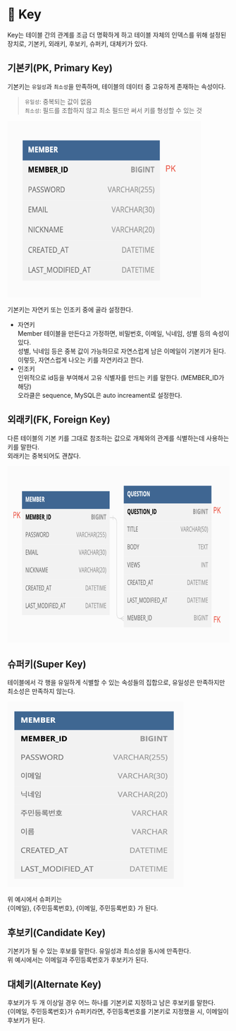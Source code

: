 # 🔑 Key
Key는 테이블 간의 관계를 조금 더 명확하게 하고 테이블 자체의 인덱스를 위해 설정된 장치로, 
기본키, 외래키, 후보키, 슈퍼키, 대체키가 있다.

## 기본키(PK, Primary Key)
기본키는 `유일성`과 `최소성`을 만족하며, 테이블의 데이터 중 고유하게 존재하는 속성이다.
> `유일성`: 중복되는 값이 없음   
> `최소성`: 필드를 조합하지 않고 최소 필드만 써서 키를 형성할 수 있는 것

<img src="images/pk_diagram.png" width="440" height="400">

기본키는 자연키 또는 인조키 중에 골라 설정한다.
- 자연키       
  Member 테이블을 만든다고 가정하면, 비밀번호, 이메일, 닉네임, 성별 등의 속성이 있다.        
  성별, 닉네임 등은 중복 값이 가능하므로 자연스럽게 남은 이메일이 기본키가 된다.           
  이렇듯, 자연스럽게 나오는 키를 자연키라고 한다.
- 인조키     
  인위적으로 id등을 부여해서 고유 식별자를 만드는 키를 말한다. (MEMBER_ID가 해당)   
  오라클은 sequence, MySQL은 auto increament로 설정한다.

## 외래키(FK, Foreign Key)
다른 테이블의 기본 키를 그대로 참조하는 값으로 개체와의 관계를 식별하는데 사용하는 키를 말한다.      
외래키는 중복되어도 괜찮다.

<img src="images/fk_diagram.png" width="700" height="400">

## 슈퍼키(Super Key)
테이블에서 각 행을 유일하게 식별할 수 있는 속성들의 집합으로, 유일성은 만족하지만 최소성은 만족하지 않는다.

<img src="images/member_diagram.png" width="400" height="420">

위 예시에서 슈퍼키는       
{이메일}, {주민등록번호}, {이메일, 주민등록번호} 가 된다.

## 후보키(Candidate Key)
기본키가 될 수 있는 후보를 말한다.
유일성과 최소성을 동시에 만족한다.   
위 예시에서는 이메일과 주민등록번호가 후보키가 된다.


## 대체키(Alternate Key)
후보키가 두 개 이상일 경우 어느 하나를 기본키로 지정하고 남은 후보키를 말한다.   
{이메일, 주민등록번호}가 슈퍼키라면, 주민등록번호를 기본키로 지정했을 시, 이메일이 후보키가 된다.